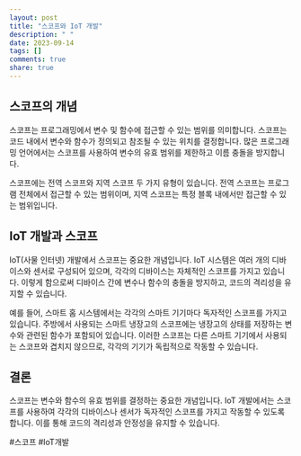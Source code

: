 ```yaml
---
layout: post
title: "스코프와 IoT 개발"
description: " "
date: 2023-09-14
tags: []
comments: true
share: true
---
```


## 스코프의 개념

스코프는 프로그래밍에서 변수 및 함수에 접근할 수 있는 범위를 의미합니다. 스코프는 코드 내에서 변수와 함수가 정의되고 참조될 수 있는 위치를 결정합니다. 많은 프로그래밍 언어에서는 스코프를 사용하여 변수의 유효 범위를 제한하고 이름 충돌을 방지합니다.

스코프에는 전역 스코프와 지역 스코프 두 가지 유형이 있습니다. 전역 스코프는 프로그램 전체에서 접근할 수 있는 범위이며, 지역 스코프는 특정 블록 내에서만 접근할 수 있는 범위입니다.

## IoT 개발과 스코프

IoT(사물 인터넷) 개발에서 스코프는 중요한 개념입니다. IoT 시스템은 여러 개의 디바이스와 센서로 구성되어 있으며, 각각의 디바이스는 자체적인 스코프를 가지고 있습니다. 이렇게 함으로써 디바이스 간에 변수나 함수의 충돌을 방지하고, 코드의 격리성을 유지할 수 있습니다.

예를 들어, 스마트 홈 시스템에서는 각각의 스마트 기기마다 독자적인 스코프를 가지고 있습니다. 주방에서 사용되는 스마트 냉장고의 스코프에는 냉장고의 상태를 저장하는 변수와 관련된 함수가 포함되어 있습니다. 이러한 스코프는 다른 스마트 기기에서 사용되는 스코프와 겹치지 않으므로, 각각의 기기가 독립적으로 작동할 수 있습니다.

## 결론

스코프는 변수와 함수의 유효 범위를 결정하는 중요한 개념입니다. IoT 개발에서는 스코프를 사용하여 각각의 디바이스나 센서가 독자적인 스코프를 가지고 작동할 수 있도록 합니다. 이를 통해 코드의 격리성과 안정성을 유지할 수 있습니다.

#스코프 #IoT개발